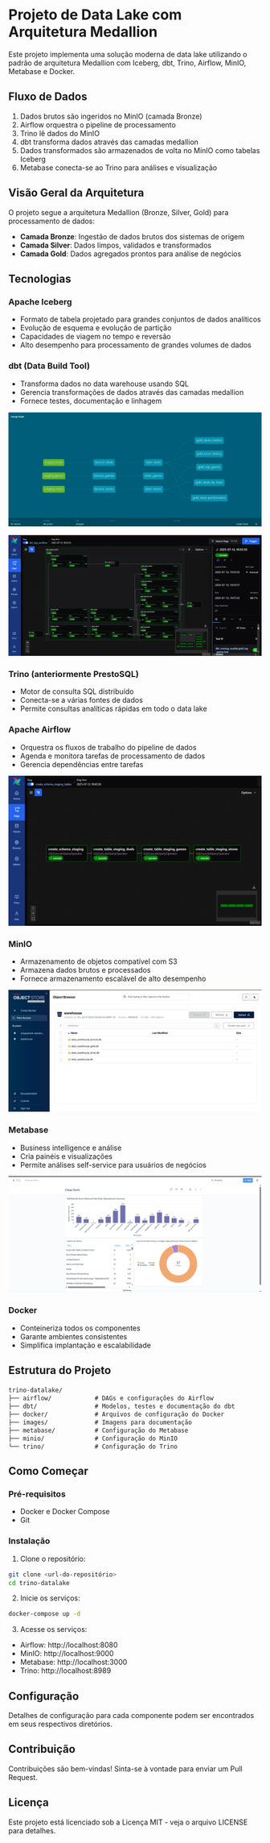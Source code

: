 # Projeto de Data Lake com Arquitetura Medallion

Este projeto implementa uma solução moderna de data lake utilizando o padrão de arquitetura Medallion com Iceberg, dbt, Trino, Airflow, MinIO, Metabase e Docker.

## Fluxo de Dados

1. Dados brutos são ingeridos no MinIO (camada Bronze)
2. Airflow orquestra o pipeline de processamento
3. Trino lê dados do MinIO
4. dbt transforma dados através das camadas medallion
5. Dados transformados são armazenados de volta no MinIO como tabelas Iceberg
6. Metabase conecta-se ao Trino para análises e visualização

## Visão Geral da Arquitetura

O projeto segue a arquitetura Medallion (Bronze, Silver, Gold) para processamento de dados:

- **Camada Bronze**: Ingestão de dados brutos dos sistemas de origem
- **Camada Silver**: Dados limpos, validados e transformados
- **Camada Gold**: Dados agregados prontos para análise de negócios

## Tecnologias

### Apache Iceberg
- Formato de tabela projetado para grandes conjuntos de dados analíticos
- Evolução de esquema e evolução de partição
- Capacidades de viagem no tempo e reversão
- Alto desempenho para processamento de grandes volumes de dados

### dbt (Data Build Tool)
- Transforma dados no data warehouse usando SQL
- Gerencia transformações de dados através das camadas medallion
- Fornece testes, documentação e linhagem

![Linweage dbt](images/dbt_lineage.jpg)

![Fluxo de Trabalho dbt](images/dbt_worflow.png)

### Trino (anteriormente PrestoSQL)
- Motor de consulta SQL distribuído
- Conecta-se a várias fontes de dados
- Permite consultas analíticas rápidas em todo o data lake

### Apache Airflow
- Orquestra os fluxos de trabalho do pipeline de dados
- Agenda e monitora tarefas de processamento de dados
- Gerencia dependências entre tarefas

![Criação de Tabelas de Staging](images/create_staging_tables.png)

### MinIO
- Armazenamento de objetos compatível com S3
- Armazena dados brutos e processados
- Fornece armazenamento escalável de alto desempenho

![Interface MinIO](images/minio.jpg)

### Metabase
- Business intelligence e análise
- Cria painéis e visualizações
- Permite análises self-service para usuários de negócios

![Dashboard Metabase](images/metabase.jpg)

### Docker
- Conteineriza todos os componentes
- Garante ambientes consistentes
- Simplifica implantação e escalabilidade

## Estrutura do Projeto

```
trino-datalake/
├── airflow/            # DAGs e configurações do Airflow
├── dbt/                # Modelos, testes e documentação do dbt
├── docker/             # Arquivos de configuração do Docker
├── images/             # Imagens para documentação
├── metabase/           # Configuração do Metabase
├── minio/              # Configuração do MinIO
└── trino/              # Configuração do Trino
```

## Como Começar

### Pré-requisitos
- Docker e Docker Compose
- Git

### Instalação

1. Clone o repositório:
```bash
git clone <url-do-repositório>
cd trino-datalake
```

2. Inicie os serviços:
```bash
docker-compose up -d
```

3. Acesse os serviços:
- Airflow: http://localhost:8080
- MinIO: http://localhost:9000
- Metabase: http://localhost:3000
- Trino: http://localhost:8989

## Configuração

Detalhes de configuração para cada componente podem ser encontrados em seus respectivos diretórios.

## Contribuição

Contribuições são bem-vindas! Sinta-se à vontade para enviar um Pull Request.

## Licença

Este projeto está licenciado sob a Licença MIT - veja o arquivo LICENSE para detalhes. 
